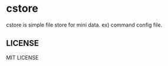 cstore
===

cstore is simple file store for mini data.
ex) command config file.

## LICENSE

MIT LICENSE
